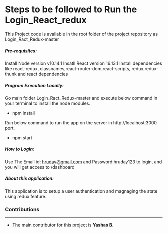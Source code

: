 # Steps to be followed to Run the Login_React_redux

This Project code is available in the root folder of the project repository as Login_Ract_Redux-master

##### Pre-requisites: 
Install Node version v10.14.1
Insatll React version 16.13.1
Install dependencies like react-redux, classnames,react-router-dom,react-scripts, redux,redux-thunk and react dependencies

##### Program Execution Locally: 
Go main folder Login_Ract_Redux-master and execute below command in your terminal to install the node modules.
- npm install

Run below command to run the app on the server in http://localhost:3000 port.
- npm start

##### How to Login:
Use The Email id: hruday@gmail.com and Password:hruday123 to login, and you will get access to /dashboard  

##### About this application:
This application is to setup a user authentication and magnaging the state using redux feature.

### Contributions
----
- The main contributor for this project is **Yashas B.**